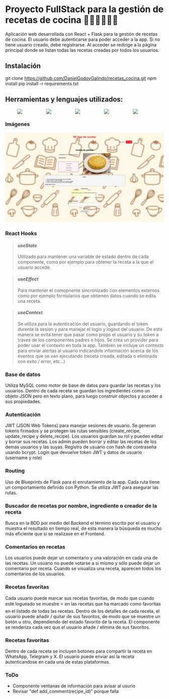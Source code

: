 # Proyecto FullStack para la gestión de recetas de cocina 🥤🥗🍔🍗🍟🥓

Aplicación web desarrollada con React + Flask para la gestión de recetas de cocina. El usuario debe autenticarse para poder acceder a la app. Si no tiene usuario creado, debe registrarse. Al acceder se redirige a la página principal donde se listan todas las recetas creadas por todos los usuarios.

<!-- Personal project developed by Daniel Godoy -->
<!-- https://github.com/DanielGodoyGalindo -->

## Instalación
git clone https://github.com/DanielGodoyGalindo/recetas_cocina.git
npm install
pip install -r requirements.txt


## Herramientas y lenguajes utilizados:
<p style="display:flex; justify-content:center;gap:2rem;">
    <img src="https://cdn.jsdelivr.net/gh/devicons/devicon/icons/typescript/typescript-original.svg" width="60"/>
    <img src="https://cdn.jsdelivr.net/gh/devicons/devicon/icons/react/react-original.svg" width="60"/>
    <img src="https://cdn.jsdelivr.net/gh/devicons/devicon/icons/python/python-original.svg" width="60"/>
    <img src="https://cdn.jsdelivr.net/gh/devicons/devicon/icons/flask/flask-original.svg" width="60"/>
    <img src="https://cdn.jsdelivr.net/gh/devicons/devicon/icons/mysql/mysql-original.svg" width="60"/>
</p>

### Imágenes
![Captura de la App](public/img/github_sample.jpg)

### React Hooks

> #### *useState*
> Utilizado para mantener una variable de estado dentro de cada componente, como por ejemplo para obtener la receta a la que el usuario accede.

> #### *useEffect*
> Para mantener el comopnente sincronizado con elementos externos como por ejemplo formularios que obtienen datos cuando se edita una receta.

> #### *useContext*
> Se utiliza para la autenticación del usuario, guardando el token durente la sesión y para manejar el login y logout del usuario. De esta manera se evita tener que pasar como props el usuario y su token a traves de los componentes padres e hijos. Se crea un provider para poder usar el contexto en toda la app. También se incluye un contexto para enviar alertas al usuario indicandole información acerca de los eventos que se van ejecutando (receta creada, editada o eliminada con exito / error, etc...)

### Base de datos
Utiliza MySQL como motor de base de datos para guardar las recetas y los usuarios. Dentro de cada receta se guardan los ingredientes como un objeto JSON pero en texto plano, para luego construir objectos y acceder a sus propiedades.

### Autenticación
JWT (JSON Web Tokens) para manejar sesiones de usuario. Se generan tokens firmados y se protegen las rutas sensibles (create_recipe, update_recipe y delete_recipe). Los usuarios guardan su rol y pueden editar y borrar sus recetas. Los admin pueden borrar y editar las recetas de los demas usuarios y las suyas. Registro de usuario con hash de contraseña usando bcrypt. Login que devuelve token JWT y datos de usuario (username y role)

### Routing
Uso de Blueprints de Flask para el enrutamiento de la app. Cada ruta tiene un comportamiento definido con Python. Se utiliza JWT para asegurar las rutas.

### Buscador de recetas por nombre, ingrediente o creador de la receta
Busca en la BDD por medio del Backend el término escrito por el usuario y muestra el resultado en tiempo real, de esta manera la búsqueda es mucho más eficiente que si se realizase en el Frontend.

### Comentarios en recetas
Los usuarios puede dejar un comentario y una valoración en cada una de las recetas. Un usuario no puede votarse a si mísmo y sólo puede dejar un comentario por receta. Cuando se visualiza una receta, aparecen todos los comentarios de los usuarios.

### Recetas favoritas
Cada usuario puede marcar sus recetas favoritas, de modo que cuando esté logueado se muestre ⭐ en las recetas que ha marcado como favoritas en el listado de todas las recetas. Dentro de los detalles de cada receta, el usuario puede añadir / quitar de sus favoritos, de modo que se muestre un botón u otro, dependiendo del estado favorito de la receta. El componente se renderiza cada vez que el usuario añade / elimina de sus favoritos.

### Recetas favoritas
Dentro de cada receta se incluyen botones para compartir la receta en WhatsApp, Telegram y X. El usuario puede enviar así la receta autenticandose en cada una de estas plataformas.

### ToDo
* Componente ventanas de información para avisar al usurio
* Revisar "def add_comment(recipe_id)" porque falla